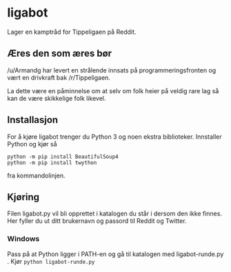 # ligabot

Lager en kamptråd for Tippeligaen på Reddit.

## Æres den som æres bør

/u/Armandg har levert en strålende innsats på programmeringsfronten og vært en drivkraft bak /r/Tippeligaen. 

La dette være en påminnelse om at selv om folk heier på veldig rare lag så kan de være skikkelige folk likevel. 

## Installasjon

For å kjøre ligabot trenger du Python 3 og noen ekstra biblioteker. Innstaller Python og kjør så 

    python -m pip install BeautifulSoup4
    python -m pip install twython

fra kommandolinjen. 

## Kjøring

Filen ligabot.py vil bli opprettet i katalogen du står i dersom den ikke finnes. Her fyller du ut ditt brukernavn og passord til Reddit og Twitter.

### Windows

Pass på at Python ligger i PATH-en og gå til katalogen med ligabot-runde.py . Kjør `python ligabot-runde.py`
